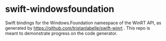# swift-windowsfoundation

Swift bindings for the Windows.Foundation namespace of the WinRT API, as generated by https://github.com/tristanlabelle/swift-winrt . This repo is meant to demonstrate progress on the code generator.